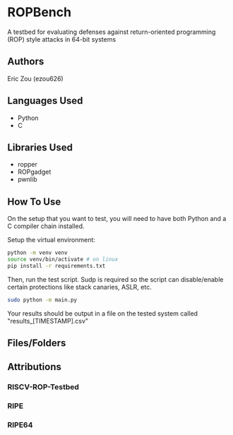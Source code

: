 # ROPBench

A testbed for evaluating defenses against return-oriented programming (ROP) style attacks in 64-bit systems

## Authors
Eric Zou (ezou626)

## Languages Used
- Python
- C

## Libraries Used
- ropper
- ROPgadget
- pwnlib

## How To Use

On the setup that you want to test, you will need to have both Python and a C compiler chain installed. 

Setup the virtual environment:
```bash
python -m venv venv
source venv/bin/activate # on linux
pip install -r requirements.txt
```

Then, run the test script. Sudp is required so the script can disable/enable certain protections like stack canaries, ASLR, etc.

```bash
sudo python -m main.py
```

Your results should be output in a file on the tested system called "results_[TIMESTAMP].csv"

## Files/Folders

## Attributions
### RISCV-ROP-Testbed

### RIPE

### RIPE64